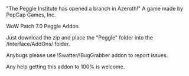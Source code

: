"The Peggle Institute has opened a branch in Azeroth!"
A game made by PopCap Games, Inc. 

WoW Patch 7.0 Peggle Addon

Just download the zip and place the "Peggle" folder into the /Interface/AddOns/ folder.

Anybugs please use !Swatter/!BugGrabber addon to report issues.

Any help getting this addon to 100% is welcome.
